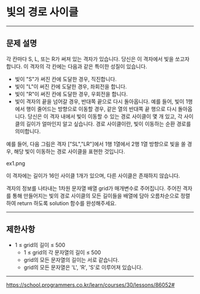 # 빛의 경로 사이클

---

## 문제 설명

각 칸마다 S, L, 또는 R가 써져 있는 격자가 있습니다. 당신은 이 격자에서 빛을 쏘고자 합니다. 이 격자의 각 칸에는 다음과 같은 특이한 성질이 있습니다.

- 빛이 "S"가 써진 칸에 도달한 경우, 직진합니다.
- 빛이 "L"이 써진 칸에 도달한 경우, 좌회전을 합니다.
- 빛이 "R"이 써진 칸에 도달한 경우, 우회전을 합니다.
- 빛이 격자의 끝을 넘어갈 경우, 반대쪽 끝으로 다시 돌아옵니다. 예를 들어, 빛이 1행에서 행이 줄어드는 방향으로 이동할 경우, 같은 열의 반대쪽 끝 행으로 다시 돌아옵니다.
당신은 이 격자 내에서 빛이 이동할 수 있는 경로 사이클이 몇 개 있고, 각 사이클의 길이가 얼마인지 알고 싶습니다. 경로 사이클이란, 빛이 이동하는 순환 경로를 의미합니다.

예를 들어, 다음 그림은 격자 ["SL","LR"]에서 1행 1열에서 2행 1열 방향으로 빛을 쏠 경우, 해당 빛이 이동하는 경로 사이클을 표현한 것입니다.

ex1.png

이 격자에는 길이가 16인 사이클 1개가 있으며, 다른 사이클은 존재하지 않습니다.

격자의 정보를 나타내는 1차원 문자열 배열 grid가 매개변수로 주어집니다. 주어진 격자를 통해 만들어지는 빛의 경로 사이클의 모든 길이들을 배열에 담아 오름차순으로 정렬하여 return 하도록 solution 함수를 완성해주세요.

---

## 제한사항

- 1 ≤ grid의 길이 ≤ 500
  - 1 ≤ grid의 각 문자열의 길이 ≤ 500
  - grid의 모든 문자열의 길이는 서로 같습니다.
  - grid의 모든 문자열은 'L', 'R', 'S'로 이루어져 있습니다.


---

https://school.programmers.co.kr/learn/courses/30/lessons/86052#
